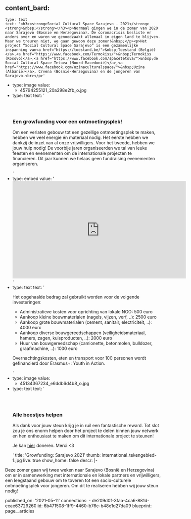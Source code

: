 content_bard:
  -
    type: text
    text: '<h3><strong>Social Cultural Space Sarajevo - 2021</strong><strong>&nbsp;</strong></h3><p>Normaal gingen we in de zomer van 2020 naar Sarajevo (Bosnië en Herzegovina). De coronacrisis besliste er anders over en waren we genoodzaakt allemaal in eigen land te blijven. Maar we treuren niet, we gaan gewoon deze zomer!&nbsp;</p><p>Het project “Social Cultural Space Sarajevo” is een gezamenlijke inspanning van<a href="https://toestand.be/">&nbsp;Toestand (België)</a>,<a href="https://www.facebook.com/Termokiss/">&nbsp;Termokiss (Kosovo)</a>,<a href="https://www.facebook.com/spacetetova/">&nbsp;de Social Cultural Space Tetova (Noord-Macedonië)</a>,<a href="https://www.facebook.com/uzinaculturalspace/">&nbsp;Uzina (Albanië)</a>, Crvena (Bosnië-Herzegovina) en de jongeren van Sarajevo.<br></p>'
  -
    type: image
    value:
      - 45794255121_20a298e2fb_o.jpg
  -
    type: text
    text: '<h3><strong><br></strong></h3><h3><strong>Een growfunding voor een ontmoetingsplek!</strong></h3><p>Om een verlaten gebouw tot een gezellige ontmoetingsplek te maken, hebben we veel energie én materiaal nodig. Het eerste hebben we dankzij de inzet van al onze vrijwilligers. Voor het tweede, hebben we jouw hulp nodig!&nbsp;De voorbije jaren organiseerden we tal van leuke feesten en evenementen om de internationale projecten te financieren.&nbsp;Dit jaar kunnen we helaas geen fundraising evenementen organiseren.&nbsp;</p>'
  -
    type: embed
    value: '<iframe width="560" height="315" src="https://www.youtube.com/embed/69fwyeFogZg" title="YouTube video player" frameborder="0" allow="accelerometer; autoplay; clipboard-write; encrypted-media; gyroscope; picture-in-picture" allowfullscreen></iframe>'
  -
    type: text
    text: '<p>Het opgehaalde bedrag zal gebruikt worden voor de volgende investeringen:&nbsp;&nbsp;</p><ul><li>Administratieve kosten voor oprichting van lokale NGO: 500 euro</li><li>Aankoop kleine bouwmaterialen (nagels, vijzen, verf, ..): 2500 euro</li><li>Aankoop grote bouwmaterialen (cement, sanitair, electriciteit, ..): 4000 euro</li><li>Aankoop diverse bouwgereedschappen (veiligheidsmateriaal, hamers, zagen, kuisproducten, ..): 2000 euro</li><li>Huur van bouwgereedschap (camionette, betonmolen, bulldozer, graafmachine, ..): 1000 euro</li></ul><p>Overnachtingskosten, eten en transport voor 100 personen wordt gefinancierd door Erasmus+: Youth in Action.<strong>&nbsp;</strong><strong>&nbsp;</strong></p>'
  -
    type: image
    value:
      - 45134367234_e6ddb6d4b8_o.jpg
  -
    type: text
    text: '<h3><strong><br></strong></h3><h3><strong>Alle beestjes helpen</strong></h3><p>Als dank voor jouw steun krijg je in ruil een fantastische reward. Tot slot zou je ons enorm helpen door het project te delen binnen jouw netwerk en hen enthousiast te maken om dit internationale project te steunen!</p><p>Je kan <a href="https://www.growfunding.be/en/projects/sarajevo2021">hier</a> doneren. Merci &lt;3</p>'
title: 'Growfunding: Sarajevo 2021'
thumb: international_tekengebied-1.jpg
live: true
show_home: false
descr: |-
  <p>Deze zomer gaan wij twee weken naar Sarajevo (Bosnië en Herzegovina) om er in samenwerking met internationale en lokale partners en vrijwilligers, een leegstaand gebouw om te toveren tot een socio-culturele ontmoetingsplek voor jongeren. Om dit te realiseren hebben wij jouw steun nodig!
  </p>
published_on: '2021-05-11'
connections:
  - de209d0f-3faa-4ca6-881d-ecae63729260
id: 6b471508-1ff9-4460-b76c-b48e1d27da09
blueprint: page__articles
